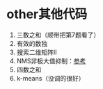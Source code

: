 # other其他代码
1. 三数之和（顺带把第7题看了）
2. 有效的数独
3. 搜索二维矩阵II
4. NMS非极大值抑制：[参考](https://blog.csdn.net/Blateyang/article/details/79113030)
5. 四数之和
6. k-means（没调的很好）